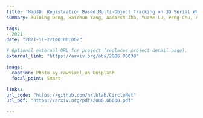 ```yaml
---
title: 'Map3D: Registration Based Multi-Object Tracking on 3D Serial Whole Slide Images'
summary: Ruining Deng, Haichun Yang, Aadarsh Jha, Yuzhe Lu, Peng Chu, Agnes Fogo, **Yuankai Huo** <br> ***IEEE Transactions on Medical Imaging*** **(2021)** 

tags:
- 2021
date: "2021-11-27T00:00:00Z"

# Optional external URL for project (replaces project detail page).
external_link: "https://arxiv.org/abs/2006.06038"

image:
  caption: Photo by rawpixel on Unsplash
  focal_point: Smart

links:
url_code: "https://github.com/hrlblab/CircleNet"
url_pdf: "https://arxiv.org/pdf/2006.06038.pdf"

---
```

